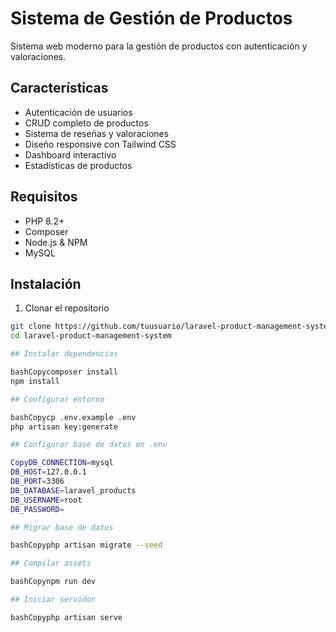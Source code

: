 # Sistema de Gestión de Productos

Sistema web moderno para la gestión de productos con autenticación y valoraciones.

## Características

- Autenticación de usuarios
- CRUD completo de productos
- Sistema de reseñas y valoraciones
- Diseño responsive con Tailwind CSS
- Dashboard interactivo
- Estadísticas de productos

## Requisitos

- PHP 8.2+
- Composer
- Node.js & NPM
- MySQL

## Instalación

1. Clonar el repositorio
```bash
git clone https://github.com/tuusuario/laravel-product-management-system.git
cd laravel-product-management-system

## Instalar dependencias

bashCopycomposer install
npm install

## Configurar entorno

bashCopycp .env.example .env
php artisan key:generate

## Configurar base de datos en .env

CopyDB_CONNECTION=mysql
DB_HOST=127.0.0.1
DB_PORT=3306
DB_DATABASE=laravel_products
DB_USERNAME=root
DB_PASSWORD=

## Migrar base de datos

bashCopyphp artisan migrate --seed

## Compilar assets

bashCopynpm run dev

## Iniciar servidor

bashCopyphp artisan serve
